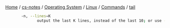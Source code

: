 [Home](https://mengxianbin.github.io) /
[cs-notes](https://mengxianbin.github.io/cs-notes/site) /
[Operating System](https://mengxianbin.github.io/cs-notes/site/Operating%20System) /
[Linux](https://mengxianbin.github.io/cs-notes/site/Operating%20System/Linux) /
[Commands](https://mengxianbin.github.io/cs-notes/site/Operating%20System/Linux/Commands) /
[tail](https://mengxianbin.github.io/cs-notes/site/Operating%20System/Linux/Commands/tail)

```sh
       -n, --lines=K
              output the last K lines, instead of the last 10; or use -n +K to output lines starting with the Kth
```

